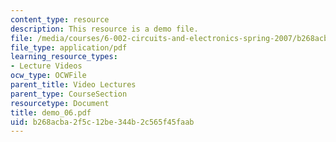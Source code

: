 ```yaml
---
content_type: resource
description: This resource is a demo file.
file: /media/courses/6-002-circuits-and-electronics-spring-2007/b268acba2f5c12be344b2c565f45faab_demo_06.pdf
file_type: application/pdf
learning_resource_types:
- Lecture Videos
ocw_type: OCWFile
parent_title: Video Lectures
parent_type: CourseSection
resourcetype: Document
title: demo_06.pdf
uid: b268acba-2f5c-12be-344b-2c565f45faab
---
```


